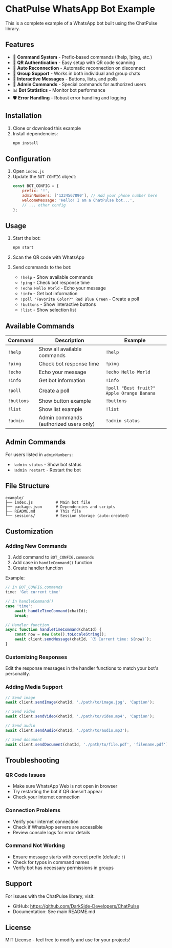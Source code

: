 # ChatPulse WhatsApp Bot Example

This is a complete example of a WhatsApp bot built using the ChatPulse library.

## Features

- 🤖 **Command System** - Prefix-based commands (!help, !ping, etc.)
- 📱 **QR Authentication** - Easy setup with QR code scanning
- 🔄 **Auto Reconnection** - Automatic reconnection on disconnect
- 👥 **Group Support** - Works in both individual and group chats
- 🔘 **Interactive Messages** - Buttons, lists, and polls
- 👑 **Admin Commands** - Special commands for authorized users
- 📊 **Bot Statistics** - Monitor bot performance
- 🛡️ **Error Handling** - Robust error handling and logging

## Installation

1. Clone or download this example
2. Install dependencies:
   ```bash
   npm install
   ```

## Configuration

1. Open `index.js`
2. Update the `BOT_CONFIG` object:
   ```javascript
   const BOT_CONFIG = {
       prefix: '!',
       adminNumbers: ['1234567890'], // Add your phone number here
       welcomeMessage: 'Hello! I am a ChatPulse bot...',
       // ... other config
   };
   ```

## Usage

1. Start the bot:
   ```bash
   npm start
   ```

2. Scan the QR code with WhatsApp

3. Send commands to the bot:
   - `!help` - Show available commands
   - `!ping` - Check bot response time
   - `!echo Hello World` - Echo your message
   - `!info` - Get bot information
   - `!poll "Favorite Color?" Red Blue Green` - Create a poll
   - `!buttons` - Show interactive buttons
   - `!list` - Show selection list

## Available Commands

| Command | Description | Example |
|---------|-------------|---------|
| `!help` | Show all available commands | `!help` |
| `!ping` | Check bot response time | `!ping` |
| `!echo` | Echo your message | `!echo Hello World` |
| `!info` | Get bot information | `!info` |
| `!poll` | Create a poll | `!poll "Best fruit?" Apple Orange Banana` |
| `!buttons` | Show button example | `!buttons` |
| `!list` | Show list example | `!list` |
| `!admin` | Admin commands (authorized users only) | `!admin status` |

## Admin Commands

For users listed in `adminNumbers`:

- `!admin status` - Show bot status
- `!admin restart` - Restart the bot

## File Structure

```
example/
├── index.js          # Main bot file
├── package.json      # Dependencies and scripts
├── README.md         # This file
└── sessions/         # Session storage (auto-created)
```

## Customization

### Adding New Commands

1. Add command to `BOT_CONFIG.commands`
2. Add case in `handleCommand()` function
3. Create handler function

Example:
```javascript
// In BOT_CONFIG.commands
time: 'Get current time'

// In handleCommand()
case 'time':
    await handleTimeCommand(chatId);
    break;

// Handler function
async function handleTimeCommand(chatId) {
    const now = new Date().toLocaleString();
    await client.sendMessage(chatId, `🕐 Current time: ${now}`);
}
```

### Customizing Responses

Edit the response messages in the handler functions to match your bot's personality.

### Adding Media Support

```javascript
// Send image
await client.sendImage(chatId, './path/to/image.jpg', 'Caption');

// Send video
await client.sendVideo(chatId, './path/to/video.mp4', 'Caption');

// Send audio
await client.sendAudio(chatId, './path/to/audio.mp3');

// Send document
await client.sendDocument(chatId, './path/to/file.pdf', 'filename.pdf');
```

## Troubleshooting

### QR Code Issues
- Make sure WhatsApp Web is not open in browser
- Try restarting the bot if QR doesn't appear
- Check your internet connection

### Connection Problems
- Verify your internet connection
- Check if WhatsApp servers are accessible
- Review console logs for error details

### Command Not Working
- Ensure message starts with correct prefix (default: `!`)
- Check for typos in command names
- Verify bot has necessary permissions in groups

## Support

For issues with the ChatPulse library, visit:
- GitHub: https://github.com/DarkSide-Developers/ChatPulse
- Documentation: See main README.md

## License

MIT License - feel free to modify and use for your projects!